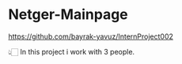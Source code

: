 # Netger-Mainpage
https://github.com/bayrak-yavuz/InternProject002



👆🏻 In this project i work with 3 people.
